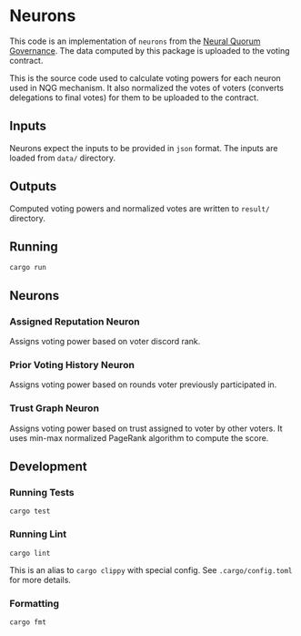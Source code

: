 # Neurons

This code is an implementation of `neurons`
from the [Neural Quorum Governance](https://stellarcommunityfund.gitbook.io/module-library).
The data computed by this package is uploaded to the voting contract.

This is the source code used to calculate voting powers for each neuron used in NQG mechanism.
It also normalized the votes of voters (converts delegations to final votes) for them to be uploaded to the contract.

## Inputs

Neurons expect the inputs to be provided in `json` format. The inputs are loaded from `data/` directory.

## Outputs

Computed voting powers and normalized votes are written to `result/` directory.

## Running

```shell
cargo run
```

## Neurons

### Assigned Reputation Neuron

Assigns voting power based on voter discord rank.

### Prior Voting History Neuron

Assigns voting power based on rounds voter previously participated in.

### Trust Graph Neuron

Assigns voting power based on trust assigned to voter by other voters.
It uses min-max normalized PageRank algorithm to compute the score.

## Development

### Running Tests

```shell
cargo test
```

### Running Lint

```shell
cargo lint
```

This is an alias to `cargo clippy` with special config. See `.cargo/config.toml` for more details.

### Formatting

```shell
cargo fmt
```
